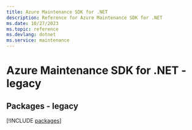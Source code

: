 ```yaml
---
title: Azure Maintenance SDK for .NET
description: Reference for Azure Maintenance SDK for .NET
ms.date: 10/27/2023
ms.topic: reference
ms.devlang: dotnet
ms.service: maintenance
---
```

# Azure Maintenance SDK for .NET - legacy
## Packages - legacy
[!INCLUDE [packages](maintenance-index.md)]